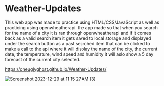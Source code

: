 # Weather-Updates


This web app was made to practice using HTML/CSS/JavaScript as well as practicing using openwheatherapi.
the app made so that when you search for the name of a city it is ran through openwheatherapi and if it comes back as a valid search item it gets saved to local storage and displayed under the search button as a past searched item that can be clicked to make a call to the api where it will display the name of the city, the current date, the temperature, wind speed and humidity it will aslo show a 5 day forecast of the current city selected.


https://oneuglyghost.github.io/Weather-Updates/





![Screenshot 2023-12-29 at 11 15 27 AM (3)](https://github.com/oneuglyghost/Weather-Updates/assets/111449648/3eb512ee-aea0-4fb4-b429-76ee04f81fa6)
